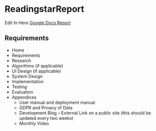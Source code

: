 # ReadingstarReport

Edit In Here
[Google Docs Report](https://docs.google.com/document/d/1uxDz2B37F-dc_R-xX1bPwn7MVE-yhzi2VLrO7mfQPis/edit?tab=t.0)


## Requirements

+ Home
+ Requirements
+ Research
+ Algorithms (if applicable)
+ UI Design (if applicable)
+ System Design
+ Implementation
+ Testing
+ Evaluation
+ Appendices
  + User manual and deployment manual
  + GDPR and Privacy of Data
  + Development Blog – External Link on a public site (this should be updated every two weeks)
  + Monthly Video
